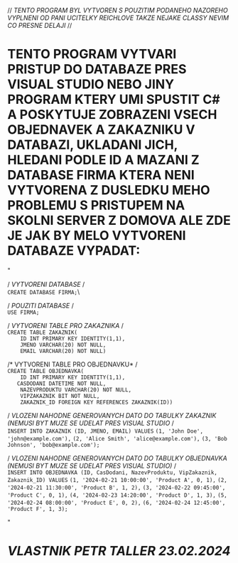 // *TENTO PROGRAM BYL VYTVOREN S POUZITIM PODANEHO NAZOREHO VYPLNENI OD PANI UCITELKY REICHLOVE TAKZE NEJAKE CLASSY NEVIM CO PRESNE DELAJI* //

# TENTO PROGRAM VYTVARI PRISTUP DO DATABAZE PRES VISUAL STUDIO NEBO JINY PROGRAM KTERY UMI SPUSTIT C# A POSKYTUJE ZOBRAZENI VSECH OBJEDNAVEK A ZAKAZNIKU V DATABAZI, UKLADANI JICH, HLEDANI PODLE ID A MAZANI Z DATABASE FIRMA KTERA NENI VYTVORENA Z DUSLEDKU MEHO PROBLEMU S PRISTUPEM NA SKOLNI SERVER Z DOMOVA ALE ZDE JE JAK BY MELO VYTVORENI DATABAZE VYPADAT:

"

/ *VYTVORENI DATABASE* /\
`CREATE DATABASE FIRMA;`\

/ *POUZITI DATABASE* /\
`USE FIRMA;`

/ *VYTVORENI TABLE PRO ZAKAZNIKA* /\
`CREATE TABLE ZAKAZNIK(`\
`    ID INT PRIMARY KEY IDENTITY(1,1),`\
`    JMENO VARCHAR(20) NOT NULL,`\
`    EMAIL VARCHAR(20) NOT NULL)`

/* VYTVORENI TABLE PRO OBJEDNAVKU* /\
`CREATE TABLE OBJEDNAVKA(`\
`    ID INT PRIMARY KEY IDENTITY(1,1),`\
`   CASDODANI DATETIME NOT NULL,`\
`    NAZEVPRODUKTU VARCHAR(20) NOT NULL,`\
`    VIPZAKAZNIK BIT NOT NULL,`\
`    ZAKAZNIK_ID FOREIGN KEY REFERENCES ZAKAZNIK(ID))`

/ *VLOZENI NAHODNE GENEROVANYCH DATO DO TABULKY ZAKAZNIK (NEMUSI BYT MUZE SE UDELAT PRES VISUAL STUDIO* /\
`INSERT INTO ZAKAZNIK (ID, JMENO, EMAIL) VALUES`
`(1, 'John Doe', 'john@example.com'),`
`(2, 'Alice Smith', 'alice@example.com'),`
`(3, 'Bob Johnson', 'bob@example.com');`

/ *VLOZENI NAHODNE GENEROVANYCH DATO DO TABULKY OBJEDNAVKA (NEMUSI BYT MUZE SE UDELAT PRES VISUAL STUDIO)* /\
`INSERT INTO OBJEDNAVKA (ID, CasDodani, NazevProduktu, VipZakaznik, Zakaznik_ID) VALUES`
`(1, '2024-02-21 10:00:00', 'Product A', 0, 1),`
`(2, '2024-02-21 11:30:00', 'Product B', 1, 2),`
`(3, '2024-02-22 09:45:00', 'Product C', 0, 1),`
`(4, '2024-02-23 14:20:00', 'Product D', 1, 3),`
`(5, '2024-02-24 08:00:00', 'Product E', 0, 2),`
`(6, '2024-02-24 12:45:00', 'Product F', 1, 3);`

"

# *VLASTNIK PETR TALLER 23.02.2024*
